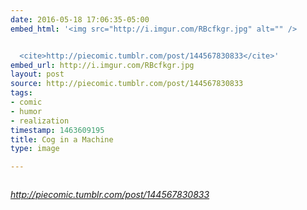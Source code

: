 ```yaml
---
date: 2016-05-18 17:06:35-05:00
embed_html: '<img src="http://i.imgur.com/RBcfkgr.jpg" alt="" />


  <cite>http://piecomic.tumblr.com/post/144567830833</cite>'
embed_url: http://i.imgur.com/RBcfkgr.jpg
layout: post
source: http://piecomic.tumblr.com/post/144567830833
tags:
- comic
- humor
- realization
timestamp: 1463609195
title: Cog in a Machine
type: image

---
```

<img src="http://i.imgur.com/RBcfkgr.jpg" alt="" />

<cite>http://piecomic.tumblr.com/post/144567830833</cite>

